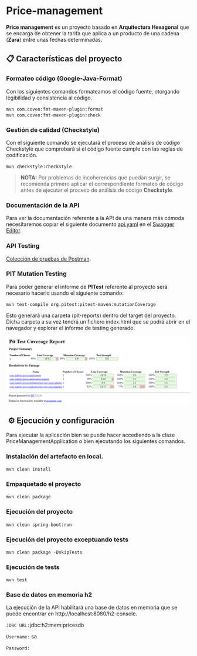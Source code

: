 # Price-management
**Price management** es un proyecto basado en **Arquitectura Hexagonal** que se encarga de obtener la tarifa
que aplica a un producto de una cadena (**Zara**) entre unas fechas determinadas.

## 📋 Características del proyecto
### Formateo código (Google-Java-Format)

Con los siguientes comandos formateamos el código fuente, otorgando legibilidad y consistencia al código.
```
mvn com.coveo:fmt-maven-plugin:format
mvn com.coveo:fmt-maven-plugin:check
```

### Gestión de calidad (Checkstyle)

Con el siguiente comando se ejecutará el proceso de análisis de código Checkstyle que comprobará si el código fuente
cumple con las reglas de codificación.
```
mvn checkstyle:checkstyle
```
>**NOTA:** Por problemas de incoherencias que puedan surgir, se recomienda primero aplicar el correspondiente formateo
> de código antes de ejecutar el proceso de análisis de código **Checkstyle**.

### Documentación de la API

Para ver la documentación referente a la API de una manera más cómoda necesitaremos copiar el siguiente documento
[api.yaml](src/main/resources/swagger/api.yaml) en el [Swagger Editor](https://editor.swagger.io/).

### API Testing
[Colección de pruebas de Postman](Price%20Management%20Collection.postman_collection.json).

### PIT Mutation Testing

Para poder generar el informe de **PITest** referente al proyecto será necesario hacerlo usando el siguiente comando:
```
mvn test-compile org.pitest:pitest-maven:mutationCoverage
```

Esto generará una carpeta (pit-reports) dentro del target del proyecto. Dicha carpeta a su vez tendrá un fichero
index.html que se podrá abrir en el navegador y explorar el informe de testing generado.

![img.png](PiTest-report.png)
## ️ ⚙️ Ejecución ️y configuración

Para ejecutar la aplicación bien se puede hacer accediendo a la clase PriceManagementApplication o bien ejecutando
los siguientes comandos.

### Instalación del artefacto en local.
```
mvn clean install
```

### Empaquetado el proyecto
```
mvn clean package
```

### Ejecución del proyecto
```
mvn clean spring-boot:run
```

### Ejecución del proyecto exceptuando tests
```
mvn clean package -DskipTests
```

### Ejecución de tests
```
mvn test
```

###  Base de datos en memoria h2

La ejecución de la API habilitará una base de datos en memoria que se puede encontrar en
http://localhost:8080/h2-console.

`JDBC URL:`jdbc:h2:mem:pricesdb

`Username:` sa

`Password:`


